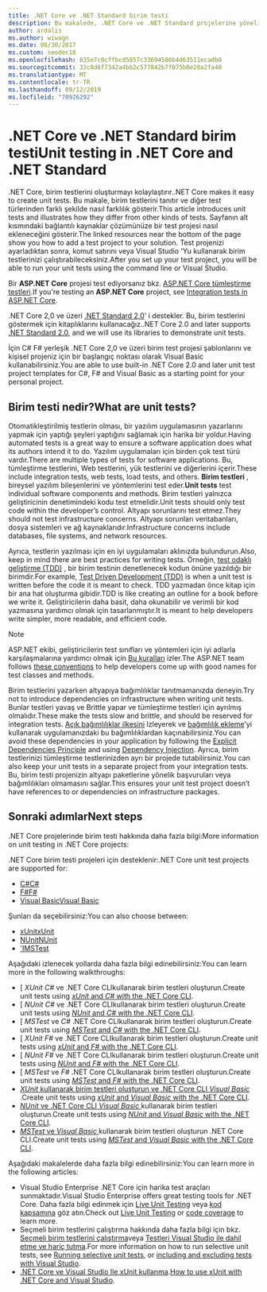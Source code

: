 ```yaml
---
title: .NET Core ve .NET Standard birim testi
description: Bu makalede, .NET Core ve .NET Standard projelerine yönelik birim testi hakkında kısa bir genel bakış sunulmaktadır.
author: ardalis
ms.author: wiwagn
ms.date: 08/30/2017
ms.custom: seodec18
ms.openlocfilehash: 835e7c0cffbcd5857c33694586b4d63511ecadb8
ms.sourcegitcommit: 33c8d6f7342a4bb2c577842b7f075b0e20a2fa40
ms.translationtype: MT
ms.contentlocale: tr-TR
ms.lasthandoff: 09/12/2019
ms.locfileid: "70926292"
---
```

# <a name="unit-testing-in-net-core-and-net-standard"></a><span data-ttu-id="33c7a-103">.NET Core ve .NET Standard birim testi</span><span class="sxs-lookup"><span data-stu-id="33c7a-103">Unit testing in .NET Core and .NET Standard</span></span>

<span data-ttu-id="33c7a-104">.NET Core, birim testlerini oluşturmayı kolaylaştırır.</span><span class="sxs-lookup"><span data-stu-id="33c7a-104">.NET Core makes it easy to create unit tests.</span></span> <span data-ttu-id="33c7a-105">Bu makale, birim testlerini tanıtır ve diğer test türlerinden farklı şekilde nasıl farklılık gösterir.</span><span class="sxs-lookup"><span data-stu-id="33c7a-105">This article introduces unit tests and illustrates how they differ from other kinds of tests.</span></span> <span data-ttu-id="33c7a-106">Sayfanın alt kısmındaki bağlantılı kaynaklar çözümünüze bir test projesi nasıl ekleneceğini gösterir.</span><span class="sxs-lookup"><span data-stu-id="33c7a-106">The linked resources near the bottom of the page show you how to add a test project to your solution.</span></span> <span data-ttu-id="33c7a-107">Test projenizi ayarladıktan sonra, komut satırını veya Visual Studio 'Yu kullanarak birim testlerinizi çalıştırabileceksiniz.</span><span class="sxs-lookup"><span data-stu-id="33c7a-107">After you set up your test project, you will be able to run your unit tests using the command line or Visual Studio.</span></span>

<span data-ttu-id="33c7a-108">Bir **ASP.NET Core** projesi test ediyorsanız bkz. [ASP.NET Core tümleştirme testleri](/aspnet/core/test/integration-tests#test-app-prerequisites).</span><span class="sxs-lookup"><span data-stu-id="33c7a-108">If you're testing an **ASP.NET Core** project, see [Integration tests in ASP.NET Core](/aspnet/core/test/integration-tests#test-app-prerequisites).</span></span>

<span data-ttu-id="33c7a-109">.NET Core 2,0 ve üzeri [.NET Standard 2,0](../../standard/net-standard.md)' i destekler. Bu, birim testlerini göstermek için kitaplıklarını kullanacağız.</span><span class="sxs-lookup"><span data-stu-id="33c7a-109">.NET Core 2.0 and later supports [.NET Standard 2.0](../../standard/net-standard.md), and we will use its libraries to demonstrate unit tests.</span></span>

<span data-ttu-id="33c7a-110">İçin C# F# yerleşik .NET Core 2,0 ve üzeri birim test projesi şablonlarını ve kişisel projeniz için bir başlangıç noktası olarak Visual Basic kullanabilirsiniz.</span><span class="sxs-lookup"><span data-stu-id="33c7a-110">You are able to use built-in .NET Core 2.0 and later unit test project templates for C#, F# and Visual Basic as a starting point for your personal project.</span></span>

## <a name="what-are-unit-tests"></a><span data-ttu-id="33c7a-111">Birim testi nedir?</span><span class="sxs-lookup"><span data-stu-id="33c7a-111">What are unit tests?</span></span>

<span data-ttu-id="33c7a-112">Otomatikleştirilmiş testlerin olması, bir yazılım uygulamasının yazarlarını yapmak için yaptığı şeyleri yaptığını sağlamak için harika bir yoldur.</span><span class="sxs-lookup"><span data-stu-id="33c7a-112">Having automated tests is a great way to ensure a software application does what its authors intend it to do.</span></span> <span data-ttu-id="33c7a-113">Yazılım uygulamaları için birden çok test türü vardır.</span><span class="sxs-lookup"><span data-stu-id="33c7a-113">There are multiple types of tests for software applications.</span></span> <span data-ttu-id="33c7a-114">Bu, tümleştirme testlerini, Web testlerini, yük testlerini ve diğerlerini içerir.</span><span class="sxs-lookup"><span data-stu-id="33c7a-114">These include integration tests, web tests, load tests, and others.</span></span> <span data-ttu-id="33c7a-115">**Birim testleri** , bireysel yazılım bileşenlerini ve yöntemlerini test eder.</span><span class="sxs-lookup"><span data-stu-id="33c7a-115">**Unit tests** test individual software components and methods.</span></span> <span data-ttu-id="33c7a-116">Birim testleri yalnızca geliştiricinin denetimindeki kodu test etmelidir.</span><span class="sxs-lookup"><span data-stu-id="33c7a-116">Unit tests should only test code within the developer’s control.</span></span> <span data-ttu-id="33c7a-117">Altyapı sorunlarını test etmez.</span><span class="sxs-lookup"><span data-stu-id="33c7a-117">They should not test infrastructure concerns.</span></span> <span data-ttu-id="33c7a-118">Altyapı sorunları veritabanları, dosya sistemleri ve ağ kaynaklarıdır.</span><span class="sxs-lookup"><span data-stu-id="33c7a-118">Infrastructure concerns include databases, file systems, and network resources.</span></span> 

<span data-ttu-id="33c7a-119">Ayrıca, testlerin yazılması için en iyi uygulamaları aklınızda bulundurun.</span><span class="sxs-lookup"><span data-stu-id="33c7a-119">Also, keep in mind there are best practices for writing tests.</span></span> <span data-ttu-id="33c7a-120">Örneğin, [test odaklı geliştirme (TDD)](https://deviq.com/test-driven-development/) , bir birim testinin denetlenecek kodun önüne yazıldığı bir birimdir.</span><span class="sxs-lookup"><span data-stu-id="33c7a-120">For example, [Test Driven Development (TDD)](https://deviq.com/test-driven-development/) is when a unit test is written before the code it is meant to check.</span></span> <span data-ttu-id="33c7a-121">TDD yazmadan önce kitap için bir ana hat oluşturma gibidir.</span><span class="sxs-lookup"><span data-stu-id="33c7a-121">TDD is like creating an outline for a book before we write it.</span></span> <span data-ttu-id="33c7a-122">Geliştiricilerin daha basit, daha okunabilir ve verimli bir kod yazmasına yardımcı olmak için tasarlanmıştır.</span><span class="sxs-lookup"><span data-stu-id="33c7a-122">It is meant to help developers write simpler, more readable, and efficient code.</span></span> 

> [!NOTE]
> <span data-ttu-id="33c7a-123">ASP.NET ekibi, geliştiricilerin test sınıfları ve yöntemleri için iyi adlarla karşılaşmalarına yardımcı olmak için [Bu kuralları](https://github.com/aspnet/Home/wiki/Engineering-guidelines#unit-tests-and-functional-tests) izler.</span><span class="sxs-lookup"><span data-stu-id="33c7a-123">The ASP.NET team follows [these conventions](https://github.com/aspnet/Home/wiki/Engineering-guidelines#unit-tests-and-functional-tests) to help developers come up with good names for test classes and methods.</span></span>

<span data-ttu-id="33c7a-124">Birim testlerini yazarken altyapıya bağımlılıklar tanıtmamanızda deneyin.</span><span class="sxs-lookup"><span data-stu-id="33c7a-124">Try not to introduce dependencies on infrastructure when writing unit tests.</span></span> <span data-ttu-id="33c7a-125">Bunlar testleri yavaş ve Brittle yapar ve tümleştirme testleri için ayrılmış olmalıdır.</span><span class="sxs-lookup"><span data-stu-id="33c7a-125">These make the tests slow and brittle, and should be reserved for integration tests.</span></span> <span data-ttu-id="33c7a-126">[Açık bağımlılıklar ilkesini](https://deviq.com/explicit-dependencies-principle/) Izleyerek ve [bağımlılık ekleme](/aspnet/core/fundamentals/dependency-injection)'yi kullanarak uygulamanızdaki bu bağımlılıklardan kaçınabilirsiniz.</span><span class="sxs-lookup"><span data-stu-id="33c7a-126">You can avoid these dependencies in your application by following the [Explicit Dependencies Principle](https://deviq.com/explicit-dependencies-principle/) and using [Dependency Injection](/aspnet/core/fundamentals/dependency-injection).</span></span> <span data-ttu-id="33c7a-127">Ayrıca, birim testlerinizi tümleştirme testlerinizden ayrı bir projede tutabilirsiniz.</span><span class="sxs-lookup"><span data-stu-id="33c7a-127">You can also keep your unit tests in a separate project from your integration tests.</span></span> <span data-ttu-id="33c7a-128">Bu, birim testi projenizin altyapı paketlerine yönelik başvuruları veya bağımlılıkları olmamasını sağlar.</span><span class="sxs-lookup"><span data-stu-id="33c7a-128">This ensures your unit test project doesn’t have references to or dependencies on infrastructure packages.</span></span>

## <a name="next-steps"></a><span data-ttu-id="33c7a-129">Sonraki adımlar</span><span class="sxs-lookup"><span data-stu-id="33c7a-129">Next steps</span></span>

<span data-ttu-id="33c7a-130">.NET Core projelerinde birim testi hakkında daha fazla bilgi:</span><span class="sxs-lookup"><span data-stu-id="33c7a-130">More information on unit testing in .NET Core projects:</span></span>

<span data-ttu-id="33c7a-131">.NET Core birim testi projeleri için desteklenir:</span><span class="sxs-lookup"><span data-stu-id="33c7a-131">.NET Core unit test projects are supported for:</span></span>

* [<span data-ttu-id="33c7a-132">C#</span><span class="sxs-lookup"><span data-stu-id="33c7a-132">C#</span></span>](../../csharp/index.md)
* [<span data-ttu-id="33c7a-133">F#</span><span class="sxs-lookup"><span data-stu-id="33c7a-133">F#</span></span>](../../fsharp/index.md)
* [<span data-ttu-id="33c7a-134">Visual Basic</span><span class="sxs-lookup"><span data-stu-id="33c7a-134">Visual Basic</span></span>](../../visual-basic/index.md) 

<span data-ttu-id="33c7a-135">Şunları da seçebilirsiniz:</span><span class="sxs-lookup"><span data-stu-id="33c7a-135">You can also choose between:</span></span>

* [<span data-ttu-id="33c7a-136">xUnit</span><span class="sxs-lookup"><span data-stu-id="33c7a-136">xUnit</span></span>](https://xunit.github.io) 
* [<span data-ttu-id="33c7a-137">NUnit</span><span class="sxs-lookup"><span data-stu-id="33c7a-137">NUnit</span></span>](https://nunit.org)
* [<span data-ttu-id="33c7a-138">'I</span><span class="sxs-lookup"><span data-stu-id="33c7a-138">MSTest</span></span>](https://github.com/Microsoft/testfx-docs)

<span data-ttu-id="33c7a-139">Aşağıdaki izlenecek yollarda daha fazla bilgi edinebilirsiniz:</span><span class="sxs-lookup"><span data-stu-id="33c7a-139">You can learn more in the following walkthroughs:</span></span>

* <span data-ttu-id="33c7a-140">[ *XUnit* *C#* ve .NET Core CLIkullanarak birim testleri oluşturun.</span><span class="sxs-lookup"><span data-stu-id="33c7a-140">Create unit tests using [*xUnit* and *C#* with the .NET Core CLI](unit-testing-with-dotnet-test.md).</span></span>
* <span data-ttu-id="33c7a-141">[ *NUnit* *C#* ve .NET Core CLIkullanarak birim testleri oluşturun.</span><span class="sxs-lookup"><span data-stu-id="33c7a-141">Create unit tests using [*NUnit* and *C#* with the .NET Core CLI](unit-testing-with-nunit.md).</span></span>
* <span data-ttu-id="33c7a-142">[ *MSTest* ve *C#* .NET Core CLIkullanarak birim testleri oluşturun.</span><span class="sxs-lookup"><span data-stu-id="33c7a-142">Create unit tests using [*MSTest* and *C#* with the .NET Core CLI](unit-testing-with-mstest.md).</span></span>
* <span data-ttu-id="33c7a-143">[ *XUnit* *F#* ve .NET Core CLIkullanarak birim testleri oluşturun.</span><span class="sxs-lookup"><span data-stu-id="33c7a-143">Create unit tests using [*xUnit* and *F#* with the .NET Core CLI](unit-testing-fsharp-with-dotnet-test.md).</span></span>
* <span data-ttu-id="33c7a-144">[ *NUnit* *F#* ve .NET Core CLIkullanarak birim testleri oluşturun.</span><span class="sxs-lookup"><span data-stu-id="33c7a-144">Create unit tests using [*NUnit* and *F#* with the .NET Core CLI](unit-testing-fsharp-with-nunit.md).</span></span>
* <span data-ttu-id="33c7a-145">[ *MSTest* ve *F#* .NET Core CLIkullanarak birim testleri oluşturun.</span><span class="sxs-lookup"><span data-stu-id="33c7a-145">Create unit tests using [*MSTest* and *F#* with the .NET Core CLI](unit-testing-fsharp-with-mstest.md).</span></span>
* <span data-ttu-id="33c7a-146">[ *XUnit* kullanarak birim testleri oluşturun ve .NET Core CLI *Visual Basic* ](unit-testing-visual-basic-with-dotnet-test.md).</span><span class="sxs-lookup"><span data-stu-id="33c7a-146">Create unit tests using [*xUnit* and *Visual Basic* with the .NET Core CLI](unit-testing-visual-basic-with-dotnet-test.md).</span></span>
* <span data-ttu-id="33c7a-147">[ *NUnit* ve .NET Core CLI *Visual Basic* ](unit-testing-visual-basic-with-nunit.md)kullanarak birim testleri oluşturun.</span><span class="sxs-lookup"><span data-stu-id="33c7a-147">Create unit tests using [*NUnit* and *Visual Basic* with the .NET Core CLI](unit-testing-visual-basic-with-nunit.md).</span></span>
* <span data-ttu-id="33c7a-148">[ *MSTest* ve *Visual Basic* ](unit-testing-visual-basic-with-mstest.md)kullanarak birim testleri oluşturun .NET Core CLI.</span><span class="sxs-lookup"><span data-stu-id="33c7a-148">Create unit tests using [*MSTest* and *Visual Basic* with the .NET Core CLI](unit-testing-visual-basic-with-mstest.md).</span></span>

<span data-ttu-id="33c7a-149">Aşağıdaki makalelerde daha fazla bilgi edinebilirsiniz:</span><span class="sxs-lookup"><span data-stu-id="33c7a-149">You can learn more in the following articles:</span></span>

* <span data-ttu-id="33c7a-150">Visual Studio Enterprise .NET Core için harika test araçları sunmaktadır.</span><span class="sxs-lookup"><span data-stu-id="33c7a-150">Visual Studio Enterprise offers great testing tools for .NET Core.</span></span> <span data-ttu-id="33c7a-151">Daha fazla bilgi edinmek için [Live Unit Testing](/visualstudio/test/live-unit-testing) veya [kod kapsamına](https://github.com/Microsoft/vstest-docs/blob/master/docs/analyze.md#working-with-code-coverage) göz atın.</span><span class="sxs-lookup"><span data-stu-id="33c7a-151">Check out [Live Unit Testing](/visualstudio/test/live-unit-testing) or [code coverage](https://github.com/Microsoft/vstest-docs/blob/master/docs/analyze.md#working-with-code-coverage) to learn more.</span></span>
* <span data-ttu-id="33c7a-152">Seçmeli birim testlerini çalıştırma hakkında daha fazla bilgi için bkz. [Seçmeli birim testlerini çalıştırma](selective-unit-tests.md)veya [Testleri Visual Studio ile dahil etme ve hariç tutma](/visualstudio/test/live-unit-testing#include-and-exclude-test-projects-and-test-methods).</span><span class="sxs-lookup"><span data-stu-id="33c7a-152">For more information on how to run selective unit tests, see [Running selective unit tests](selective-unit-tests.md), or [including and excluding tests with Visual Studio](/visualstudio/test/live-unit-testing#include-and-exclude-test-projects-and-test-methods).</span></span>
* <span data-ttu-id="33c7a-153">[.NET Core ve Visual Studio Ile xUnit kullanma](https://xunit.github.io/docs/getting-started-dotnet-core.html).</span><span class="sxs-lookup"><span data-stu-id="33c7a-153">[How to use xUnit with .NET Core and Visual Studio](https://xunit.github.io/docs/getting-started-dotnet-core.html).</span></span>
